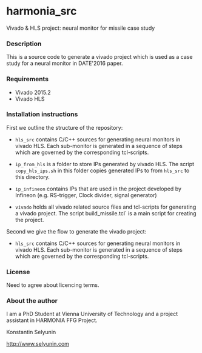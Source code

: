 harmonia_src
=============

Vivado & HLS project: neural monitor for missile case study 

### Description

This is a source code to generate a vivado project which is
used as a case study for a neural monitor in DATE'2016 paper.

### Requirements

* Vivado 2015.2
* Vivado HLS 

### Installation instructions

First we outline the structure of the repository:

* `hls_src` contains C/C++ sources for generating neural monitors 
   in vivado HLS. Each sub-monitor is generated in a sequence
   of steps which are governed by the corresponding tcl-scripts.

*  `ip_from_hls` is a folder to store IPs generated by vivado HLS.
   The script `copy_hls_ips.sh` in this folder copies generated IPs to 
   from `hls_src` to this directory.

* `ip_infineon` contains IPs that are used in the project developed by
   Infineon (e.g. RS-trigger, Clock divider, signal generator)

* `vivado` holds all vivado related source files and tcl-scripts for
   generating a vivado project. The script 	build_missile.tcl` is a
   main script for creating the project.

Second we give the flow to generate the vivado project:
* `hls_src` contains C/C++ sources for generating neural monitors 
   in vivado HLS. Each sub-monitor is generated in a sequence
   of steps which are governed by the corresponding tcl-scripts.

### License

Need to agree about licencing terms.

### About the author

I am a PhD Student at Vienna University of Technology and 
a project assistant in HARMONIA FFG Project.

Konstantin Selyunin

http://www.selyunin.com
